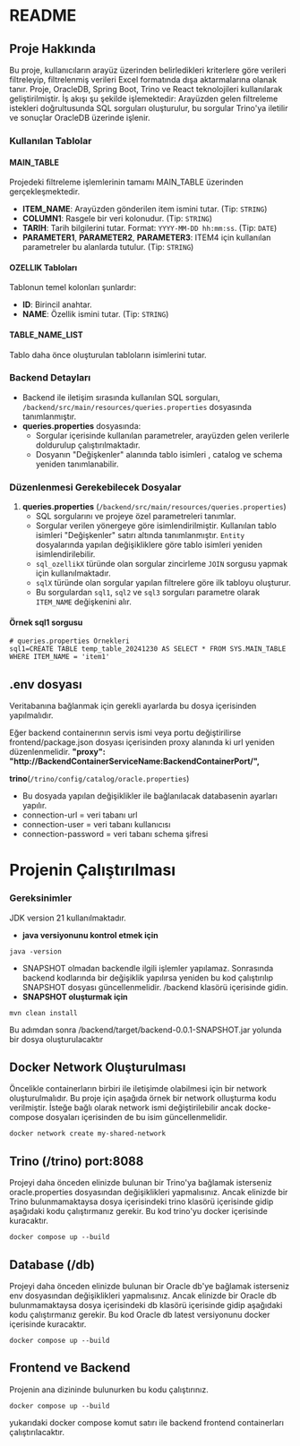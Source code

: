 # README

## Proje Hakkında
Bu proje, kullanıcıların arayüz üzerinden belirledikleri kriterlere göre verileri filtreleyip, filtrelenmiş verileri Excel formatında dışa aktarmalarına olanak tanır. Proje, OracleDB, Spring Boot, Trino ve React teknolojileri kullanılarak geliştirilmiştir. İş akışı şu şekilde işlemektedir: Arayüzden gelen filtreleme istekleri doğrultusunda SQL sorguları oluşturulur, bu sorgular Trino'ya iletilir ve sonuçlar OracleDB üzerinde işlenir.


### Kullanılan Tablolar

#### **MAIN_TABLE**
Projedeki filtreleme işlemlerinin tamamı MAIN_TABLE üzerinden gerçekleşmektedir.

- **ITEM_NAME**: Arayüzden gönderilen item ismini tutar. (Tip: `STRING`)
- **COLUMN1**: Rasgele bir veri kolonudur. (Tip: `STRING`)
- **TARIH**: Tarih bilgilerini tutar. Format: `YYYY-MM-DD hh:mm:ss`. (Tip: `DATE`)
- **PARAMETER1**, **PARAMETER2**, **PARAMETER3**: ITEM4 için kullanılan parametreler bu alanlarda tutulur. (Tip: `STRING`)

#### **OZELLIK Tabloları**

Tablonun temel kolonları şunlardır:
- **ID**: Birincil anahtar.
- **NAME**: Özellik ismini tutar. (Tip: `STRING`)

#### **TABLE_NAME_LIST**

Tablo daha önce oluşturulan tabloların isimlerini tutar.

### Backend Detayları
- Backend ile iletişim sırasında kullanılan SQL sorguları, `/backend/src/main/resources/queries.properties` dosyasında tanımlanmıştır.
- **queries.properties** dosyasında:
  - Sorgular içerisinde kullanılan parametreler, arayüzden gelen verilerle doldurulup çalıştırılmaktadır.
  - Dosyanın "Değişkenler" alanında tablo isimleri , catalog ve schema yeniden tanımlanabilir.

### Düzenlenmesi Gerekebilecek Dosyalar

1. **queries.properties** (`/backend/src/main/resources/queries.properties`)
   - SQL sorgularını ve projeye özel parametreleri tanımlar.
   - Sorgular verilen yönergeye göre isimlendirilmiştir. Kullanılan tablo isimleri "Değişkenler" satırı altında tanımlanmıştır. `Entity` dosyalarında yapılan değişikliklere göre tablo isimleri yeniden isimlendirilebilir.
   - `sql_ozellikX` türünde olan sorgular zincirleme `JOIN` sorgusu yapmak için kullanılmaktadır.
   - `sqlX` türünde olan sorgular yapılan filtrelere göre ilk tabloyu oluşturur.
   - Bu sorgulardan `sql1`, `sql2` ve `sql3` sorguları parametre olarak `ITEM_NAME` değişkenini alır.


#### Örnek sql1 sorgusu
```properties
# queries.properties Örnekleri
sql1=CREATE TABLE temp_table_20241230 AS SELECT * FROM SYS.MAIN_TABLE WHERE ITEM_NAME = 'item1'
```

## .env dosyası
Veritabanına bağlanmak için gerekli ayarlarda bu dosya içerisinden yapılmalıdır.

Eğer backend containerının servis ismi veya portu değiştirilirse frontend/package.json dosyası içerisinden proxy alanında ki url yeniden düzenlenmelidir. 
 **"proxy": "http://BackendContainerServiceName:BackendContainerPort/",**

 **trino**(`/trino/config/catalog/oracle.properties`)
   - Bu dosyada yapılan değişiklikler ile bağlanılacak databasenin ayarları yapılır.
   - connection-url = veri tabanı url
   - connection-user = veri  tabanı kullanıcısı
   - connection-password = veri tabanı schema şifresi

# Projenin Çalıştırılması

### Gereksinimler
JDK version 21 kullanılmaktadır.
- **java versiyonunu kontrol etmek için** 
```properties
java -version
```

- SNAPSHOT olmadan backendle ilgili işlemler yapılamaz. Sonrasında backend kodlarında bir değişiklik yapılırsa yeniden bu kod çalıştırılıp SNAPSHOT dosyası güncellenmelidir. /backend klasörü içerisinde gidin.
- **SNAPSHOT oluşturmak için** 
```properties
mvn clean install
```
Bu adımdan sonra /backend/target/backend-0.0.1-SNAPSHOT.jar yolunda bir dosya oluşturulacaktır

## Docker Network Oluşturulması
Öncelikle containerların birbiri ile iletişimde olabilmesi için bir network oluşturulmalıdır. Bu proje için aşağıda örnek bir network olluşturma kodu verilmiştir. İsteğe bağlı olarak network ismi değiştirilebilir ancak docke-compose dosyaları içerisinden de bu isim güncellenmelidir.

```properties
docker network create my-shared-network
```
## Trino (/trino) port:8088
Projeyi daha önceden elinizde bulunan bir Trino'ya bağlamak isterseniz oracle.properties dosyasından değişiklikleri yapmalısınız.
Ancak elinizde bir Trino bulunmamaktaysa dosya içerisindeki trino klasörü içerisinde gidip aşağıdaki kodu çalıştırmanız gerekir.
Bu kod trino'yu docker içerisinde kuracaktır.
```properties
docker compose up --build
```


## Database (/db)
Projeyi daha önceden elinizde bulunan bir Oracle db'ye bağlamak isterseniz env dosyasından değişiklikleri yapmalısınız.
Ancak elinizde bir Oracle db bulunmamaktaysa dosya içerisindeki db klasörü içerisinde gidip aşağıdaki kodu çalıştırmanız gerekir.
Bu kod Oracle db latest versiyonunu docker içerisinde kuracaktır.
```properties
docker compose up --build
```


## Frontend ve Backend
Projenin ana dizininde bulunurken bu kodu çalıştırınız.
```properties
docker compose up --build
```

yukarıdaki docker compose komut satırı ile backend frontend containerları çalıştırılacaktır.